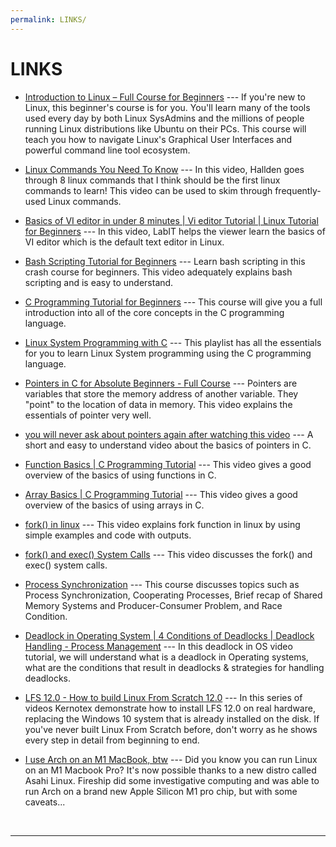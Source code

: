 ```yaml
---
permalink: LINKS/
---
```


# LINKS

* [Introduction to Linux – Full Course for Beginners](https://youtu.be/sWbUDq4S6Y8?si=i3asErrDhz7dBDgY) --- 
If you're new to Linux, this beginner's course is for you.
You'll learn many of the tools used every day by both Linux SysAdmins and the millions of people running Linux distributions like Ubuntu on their PCs.
This course will teach you how to navigate Linux's Graphical User Interfaces and powerful command line tool ecosystem.

* [Linux Commands You Need To Know](https://www.youtube.com/watch?v=J2zquYPJbWY) --- 
In this video, Hallden goes through 8 linux commands that I think should be the first linux commands to learn! This video can be used to skim through frequently-used Linux commands.

* [Basics of VI editor in under 8 minutes | Vi editor Tutorial | Linux Tutorial for Beginners](https://www.youtube.com/watch?v=-_DvfdgR-LA) ---
In this video, LabIT helps the viewer learn the basics of VI editor which is the default text editor in Linux.

* [Bash Scripting Tutorial for Beginners](https://www.youtube.com/watch?v=tK9Oc6AEnR4) ---
Learn bash scripting in this crash course for beginners. This video adequately explains bash scripting and is easy to understand.

* [C Programming Tutorial for Beginners](https://www.youtube.com/watch?v=KJgsSFOSQv0) ---
This course will give you a full introduction into all of the core concepts in the C programming language.

* [Linux System Programming with C](https://www.youtube.com/playlist?list=PLysdvSvCcUhbrU3HhGhfQVbhjnN9GXCq4) ---
This playlist has all the essentials for you to learn Linux System programming using the C programming language.

* [Pointers in C for Absolute Beginners - Full Course](https://www.youtube.com/watch?v=MIL2BK02X8A) ---
Pointers are variables that store the memory address of another variable. They "point" to the location of data in memory. This video explains the essentials of pointer very well.

* [you will never ask about pointers again after watching this video](https://www.youtube.com/watch?v=2ybLD6_2gKM) ---
A short and easy to understand video about the basics of pointers in C.

* [Function Basics | C Programming Tutorial](https://www.youtube.com/watch?v=NGQoKF2Ggt8) ---
This video gives a good overview of the basics of using functions in C.  

* [Array Basics | C Programming Tutorial](https://www.youtube.com/watch?v=SqOphaInWOs) ---
This video gives a good overview of the basics of using arrays in C.

* [fork() in linux](https://www.youtube.com/watch?v=CaWgJIbwb-4) ---
This video explains fork function in linux by using simple examples and code with outputs. 

* [fork() and exec() System Calls](https://www.youtube.com/watch?v=IFEFVXvjiHY) ---
This video discusses the fork() and exec() system calls.

* [Process Synchronization](https://www.youtube.com/watch?v=ph2awKa8r5Y&list=PLBlnK6fEyqRjDf_dmCEXgl6XjVKDDj0M2) ---
This course discusses topics such as Process Synchronization, Cooperating Processes, Brief recap of Shared Memory Systems and Producer-Consumer Problem, and Race Condition.

* [Deadlock in Operating System | 4 Conditions of Deadlocks | Deadlock Handling - Process Management](https://www.youtube.com/watch?v=UVo9mGARkhQ) ---
In this deadlock in OS video tutorial, we will understand what is a deadlock in Operating systems, what are the conditions that result in deadlocks & strategies for handling deadlocks.

* [LFS 12.0 - How to build Linux From Scratch 12.0](https://www.youtube.com/playlist?list=PLyc5xVO2uDsA5QPbtj_eYU8J0qrvU6315) ---
In this series of videos Kernotex demonstrate how to install LFS 12.0 on real hardware, replacing the Windows 10 system that is already installed on the disk. If you've never built Linux From Scratch before, don't worry as he shows every step in detail from beginning to end. 
	
* [I use Arch on an M1 MacBook, btw](https://www.youtube.com/watch?v=j_I9nkpovCQ) ---
Did you know you can run Linux on an M1 Macbook Pro? It's now possible thanks to a new distro called Asahi Linux. Fireship did some investigative computing and was able to run Arch on a brand new Apple Silicon M1 pro chip, but with some caveats...

<br>
<hr>

